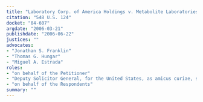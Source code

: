 ```yaml
---
title: "Laboratory Corp. of America Holdings v. Metabolite Laboratories, Inc."
citation: "548 U.S. 124"
docket: "04-607"
argdate: "2006-03-21"
publishdate: "2006-06-22"
justices: ""
advocates:
- "Jonathan S. Franklin"
- "Thomas G. Hungar"
- "Miguel A. Estrada"
roles:
- "on behalf of the Petitioner"
- "Deputy Solicitor General, for the United States, as amicus curiae, supporting the Petitioner"
- "on behalf of the Respondents"
summary: ""
---
```


